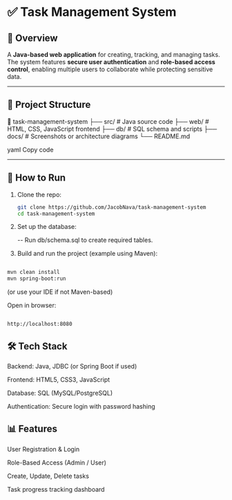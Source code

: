 # ✅ Task Management System

## 📌 Overview
A **Java-based web application** for creating, tracking, and managing tasks.  
The system features **secure user authentication** and **role-based access control**, enabling multiple users to collaborate while protecting sensitive data.  

---

## 📂 Project Structure
📂 task-management-system
├── src/ # Java source code
├── web/ # HTML, CSS, JavaScript frontend
├── db/ # SQL schema and scripts
├── docs/ # Screenshots or architecture diagrams
└── README.md

yaml
Copy code

---

## 🚀 How to Run
1. Clone the repo:
   ```bash
   git clone https://github.com/JacobNava/task-management-system
   cd task-management-system
   ```
2. Set up the database:

    -- Run db/schema.sql to create required tables.

3. Build and run the project (example using Maven):

```bash

mvn clean install
mvn spring-boot:run
```

(or use your IDE if not Maven-based)

Open in browser:

```arduino

http://localhost:8080
```
## 🛠️ Tech Stack
Backend: Java, JDBC (or Spring Boot if used)

Frontend: HTML5, CSS3, JavaScript

Database: SQL (MySQL/PostgreSQL)

Authentication: Secure login with password hashing

## 📊 Features
User Registration & Login

Role-Based Access (Admin / User)

Create, Update, Delete tasks

Task progress tracking dashboard

